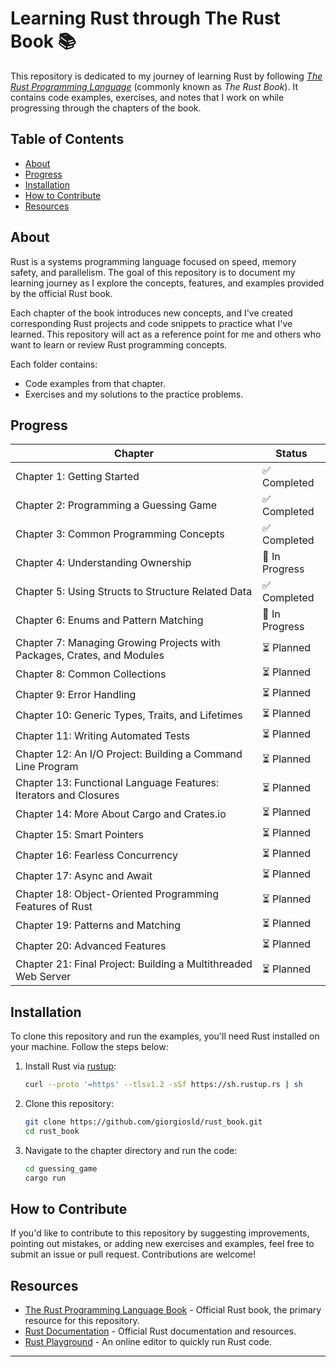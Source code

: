 # Learning Rust through The Rust Book 📚

This repository is dedicated to my journey of learning Rust by following [*The Rust Programming Language*](https://doc.rust-lang.org/stable/book/title-page.html) (commonly known as *The Rust Book*). It contains code examples, exercises, and notes that I work on while progressing through the chapters of the book.

## Table of Contents

- [About](#about)
- [Progress](#progress)
- [Installation](#installation)
- [How to Contribute](#how-to-contribute)
- [Resources](#resources)

## About

Rust is a systems programming language focused on speed, memory safety, and parallelism. The goal of this repository is to document my learning journey as I explore the concepts, features, and examples provided by the official Rust book.

Each chapter of the book introduces new concepts, and I've created corresponding Rust projects and code snippets to practice what I've learned. This repository will act as a reference point for me and others who want to learn or review Rust programming concepts.

Each folder contains:
- Code examples from that chapter.
- Exercises and my solutions to the practice problems.

## Progress

| Chapter                                                                 | Status   |
|-------------------------------------------------------------------------|----------|
| Chapter 1: Getting Started                                              | ✅ Completed |
| Chapter 2: Programming a Guessing Game                                  | ✅ Completed |
| Chapter 3: Common Programming Concepts                                  | ✅ Completed |
| Chapter 4: Understanding Ownership                                      | 🚧 In Progress |
| Chapter 5: Using Structs to Structure Related Data                      | ✅ Completed  |
| Chapter 6: Enums and Pattern Matching                                   | 🚧 In Progress  |
| Chapter 7: Managing Growing Projects with Packages, Crates, and Modules | ⏳ Planned |
| Chapter 8: Common Collections                                           | ⏳ Planned |
| Chapter 9: Error Handling                                               | ⏳ Planned |
| Chapter 10: Generic Types, Traits, and Lifetimes                        | ⏳ Planned |
| Chapter 11: Writing Automated Tests                                     | ⏳ Planned |
| Chapter 12: An I/O Project: Building a Command Line Program             | ⏳ Planned |
| Chapter 13: Functional Language Features: Iterators and Closures        | ⏳ Planned |
| Chapter 14: More About Cargo and Crates.io                              | ⏳ Planned |
| Chapter 15: Smart Pointers                                              | ⏳ Planned |
| Chapter 16: Fearless Concurrency                                        | ⏳ Planned |
| Chapter 17: Async and Await                                             | ⏳ Planned |
| Chapter 18: Object-Oriented Programming Features of Rust                | ⏳ Planned |
| Chapter 19: Patterns and Matching                                       | ⏳ Planned |
| Chapter 20: Advanced Features                                           | ⏳ Planned |
| Chapter 21: Final Project: Building a Multithreaded Web Server          | ⏳ Planned |


## Installation

To clone this repository and run the examples, you'll need Rust installed on your machine. Follow the steps below:

1. Install Rust via [rustup](https://www.rust-lang.org/tools/install):
    ```bash
    curl --proto '=https' --tlsv1.2 -sSf https://sh.rustup.rs | sh
    ```
2. Clone this repository:
    ```bash
    git clone https://github.com/giorgiosld/rust_book.git
    cd rust_book
    ```
3. Navigate to the chapter directory and run the code:
    ```bash
    cd guessing_game
    cargo run
    ```

## How to Contribute

If you'd like to contribute to this repository by suggesting improvements, pointing out mistakes, or adding new exercises and examples, feel free to submit an issue or pull request. Contributions are welcome!

## Resources

- [The Rust Programming Language Book](https://doc.rust-lang.org/stable/book/title-page.html) - Official Rust book, the primary resource for this repository.
- [Rust Documentation](https://www.rust-lang.org/learn) - Official Rust documentation and resources.
- [Rust Playground](https://play.rust-lang.org/) - An online editor to quickly run Rust code.

---

